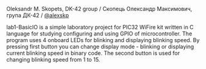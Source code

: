 Oleksandr M. Skopets, DK-42 group / Скопець Олександр Максимович, група ДК-42 / [@alexskp](https://github.com/alexskp)

lab1-BasicIO is a simple laboratory project for PIC32 WiFire kit written in C language for studying configuring and using GPIO of microcontroller. The program uses 4 onboard LEDs for blinking and displaying blinking speed. By pressing first button you can change display mode - blinking or displaying current blinking speed in binary code. The second button is used for changing blinking speed from 1 to 15. 
